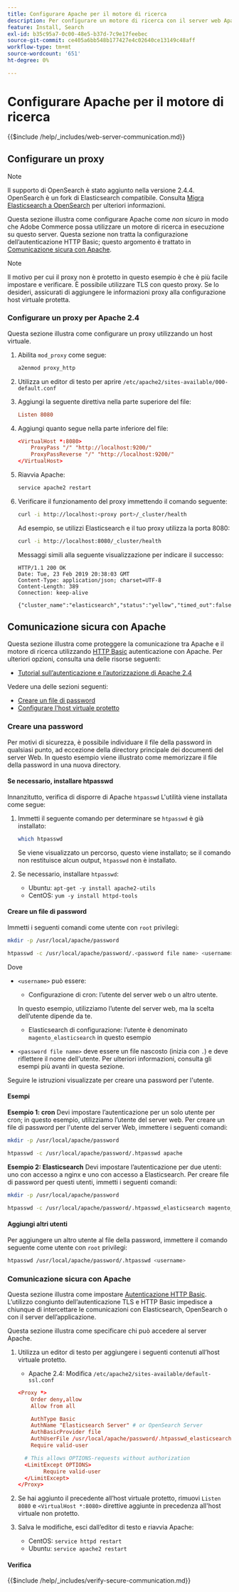 ```yaml
---
title: Configurare Apache per il motore di ricerca
description: Per configurare un motore di ricerca con il server web Apache per le installazioni locali di Adobe Commerce e Magenti Open Source, segui la procedura riportata di seguito.
feature: Install, Search
exl-id: b35c95a7-0c00-48e5-b37d-7c9e17feebec
source-git-commit: ce405a6bb548b177427e4c02640ce13149c48aff
workflow-type: tm+mt
source-wordcount: '651'
ht-degree: 0%

---
```


# Configurare Apache per il motore di ricerca

{{$include /help/_includes/web-server-communication.md}}

## Configurare un proxy

>[!NOTE]
>
>Il supporto di OpenSearch è stato aggiunto nella versione 2.4.4. OpenSearch è un fork di Elasticsearch compatibile. Consulta [Migra Elasticsearch a OpenSearch](../../../upgrade/prepare/opensearch-migration.md) per ulteriori informazioni.

Questa sezione illustra come configurare Apache come *non sicuro* in modo che Adobe Commerce possa utilizzare un motore di ricerca in esecuzione su questo server. Questa sezione non tratta la configurazione dell’autenticazione HTTP Basic; questo argomento è trattato in [Comunicazione sicura con Apache](#secure-communication-with-apache).

>[!NOTE]
>
>Il motivo per cui il proxy non è protetto in questo esempio è che è più facile impostare e verificare. È possibile utilizzare TLS con questo proxy. Se lo desideri, assicurati di aggiungere le informazioni proxy alla configurazione host virtuale protetta.

### Configurare un proxy per Apache 2.4

Questa sezione illustra come configurare un proxy utilizzando un host virtuale.

1. Abilita `mod_proxy` come segue:

   ```bash
   a2enmod proxy_http
   ```

1. Utilizza un editor di testo per aprire `/etc/apache2/sites-available/000-default.conf`
1. Aggiungi la seguente direttiva nella parte superiore del file:

   ```conf
   Listen 8080
   ```

1. Aggiungi quanto segue nella parte inferiore del file:

   ```conf
   <VirtualHost *:8080>
       ProxyPass "/" "http://localhost:9200/"
       ProxyPassReverse "/" "http://localhost:9200/"
   </VirtualHost>
   ```

1. Riavvia Apache:

   ```bash
   service apache2 restart
   ```

1. Verificare il funzionamento del proxy immettendo il comando seguente:

   ```bash
   curl -i http://localhost:<proxy port>/_cluster/health
   ```

   Ad esempio, se utilizzi Elasticsearch e il tuo proxy utilizza la porta 8080:

   ```bash
   curl -i http://localhost:8080/_cluster/health
   ```

   Messaggi simili alla seguente visualizzazione per indicare il successo:

   ```terminal
   HTTP/1.1 200 OK
   Date: Tue, 23 Feb 2019 20:38:03 GMT
   Content-Type: application/json; charset=UTF-8
   Content-Length: 389
   Connection: keep-alive
   
   {"cluster_name":"elasticsearch","status":"yellow","timed_out":false,"number_of_nodes":1,"number_of_data_nodes":1,"active_primary_shards":5,"active_shards":5,"relocating_shards":0,"initializing_shards":0,"unassigned_shards":5,"delayed_unassigned_shards":0,"number_of_pending_tasks":0,"number_of_in_flight_fetch":0,"task_max_waiting_in_queue_millis":0,"active_shards_percent_as_number":50.0}
   ```

## Comunicazione sicura con Apache

Questa sezione illustra come proteggere la comunicazione tra Apache e il motore di ricerca utilizzando [HTTP Basic](https://datatracker.ietf.org/doc/html/rfc2617) autenticazione con Apache. Per ulteriori opzioni, consulta una delle risorse seguenti:

* [Tutorial sull’autenticazione e l’autorizzazione di Apache 2.4](https://httpd.apache.org/docs/2.4/howto/auth.html)

Vedere una delle sezioni seguenti:

* [Creare un file di password](#create-a-password)
* [Configurare l&#39;host virtuale protetto](#secure-communication-with-apache)

### Creare una password

Per motivi di sicurezza, è possibile individuare il file della password in qualsiasi punto, ad eccezione della directory principale dei documenti del server Web. In questo esempio viene illustrato come memorizzare il file della password in una nuova directory.

#### Se necessario, installare htpasswd

Innanzitutto, verifica di disporre di Apache `htpasswd` L&#39;utilità viene installata come segue:

1. Immetti il seguente comando per determinare se `htpasswd` è già installato:

   ```bash
   which htpasswd
   ```

   Se viene visualizzato un percorso, questo viene installato; se il comando non restituisce alcun output, `htpasswd` non è installato.

1. Se necessario, installare `htpasswd`:

   * Ubuntu: `apt-get -y install apache2-utils`
   * CentOS: `yum -y install httpd-tools`

#### Creare un file di password

Immetti i seguenti comandi come utente con `root` privilegi:

```bash
mkdir -p /usr/local/apache/password
```

```bash
htpasswd -c /usr/local/apache/password/.<password file name> <username>
```

Dove

* `<username>` può essere:

   * Configurazione di cron: l’utente del server web o un altro utente.

  In questo esempio, utilizziamo l’utente del server web, ma la scelta dell’utente dipende da te.

   * Elasticsearch di configurazione: l’utente è denominato `magento_elasticsearch` in questo esempio

* `<password file name>` deve essere un file nascosto (inizia con `.`) e deve riflettere il nome dell&#39;utente. Per ulteriori informazioni, consulta gli esempi più avanti in questa sezione.

Seguire le istruzioni visualizzate per creare una password per l&#39;utente.

#### Esempi

**Esempio 1: cron**
Devi impostare l’autenticazione per un solo utente per cron; in questo esempio, utilizziamo l’utente del server web. Per creare un file di password per l&#39;utente del server Web, immettere i seguenti comandi:

```bash
mkdir -p /usr/local/apache/password
```

```bash
htpasswd -c /usr/local/apache/password/.htpasswd apache
```

**Esempio 2: Elasticsearch**
Devi impostare l’autenticazione per due utenti: uno con accesso a nginx e uno con accesso a Elasticsearch. Per creare file di password per questi utenti, immetti i seguenti comandi:

```bash
mkdir -p /usr/local/apache/password
```

```bash
htpasswd -c /usr/local/apache/password/.htpasswd_elasticsearch magento_elasticsearch
```

#### Aggiungi altri utenti

Per aggiungere un altro utente al file della password, immettere il comando seguente come utente con `root` privilegi:

```bash
htpasswd /usr/local/apache/password/.htpasswd <username>
```

### Comunicazione sicura con Apache

Questa sezione illustra come impostare [Autenticazione HTTP Basic](https://httpd.apache.org/docs/2.2/howto/auth.html). L’utilizzo congiunto dell’autenticazione TLS e HTTP Basic impedisce a chiunque di intercettare le comunicazioni con Elasticsearch, OpenSearch o con il server dell’applicazione.

Questa sezione illustra come specificare chi può accedere al server Apache.

1. Utilizza un editor di testo per aggiungere i seguenti contenuti all’host virtuale protetto.

   * Apache 2.4: Modifica `/etc/apache2/sites-available/default-ssl.conf`

   ```conf
   <Proxy *>
       Order deny,allow
       Allow from all
   
       AuthType Basic
       AuthName "Elasticsearch Server" # or OpenSearch Server
       AuthBasicProvider file
       AuthUserFile /usr/local/apache/password/.htpasswd_elasticsearch
       Require valid-user
   
     # This allows OPTIONS-requests without authorization
     <LimitExcept OPTIONS>
           Require valid-user
     </LimitExcept>
   </Proxy>
   ```

1. Se hai aggiunto il precedente all’host virtuale protetto, rimuovi `Listen 8080` e `<VirtualHost *:8080>` direttive aggiunte in precedenza all&#39;host virtuale non protetto.

1. Salva le modifiche, esci dall’editor di testo e riavvia Apache:

   * CentOS: `service httpd restart`
   * Ubuntu: `service apache2 restart`

#### Verifica

{{$include /help/_includes/verify-secure-communication.md}}
